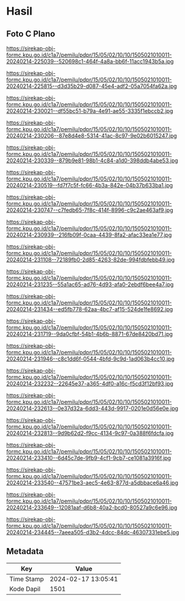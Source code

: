 # Hasil

## Foto C Plano

https://sirekap-obj-formc.kpu.go.id/c1a7/pemilu/pdpr/15/05/02/10/10/1505021010011-20240214-225039--520698c1-464f-4a8a-bb6f-11acc1943b5a.jpg

https://sirekap-obj-formc.kpu.go.id/c1a7/pemilu/pdpr/15/05/02/10/10/1505021010011-20240214-225815--d3d35b29-d087-45e4-adf2-05a7054fa62a.jpg

https://sirekap-obj-formc.kpu.go.id/c1a7/pemilu/pdpr/15/05/02/10/10/1505021010011-20240214-230021--df55bc51-b79a-4e91-ae55-3335f1ebccb2.jpg

https://sirekap-obj-formc.kpu.go.id/c1a7/pemilu/pdpr/15/05/02/10/10/1505021010011-20240214-230206--87e8d4e8-5314-41ac-8c97-9e02b6015247.jpg

https://sirekap-obj-formc.kpu.go.id/c1a7/pemilu/pdpr/15/05/02/10/10/1505021010011-20240214-230339--879b9e81-98b1-4c84-a1d0-398ddb4abe53.jpg

https://sirekap-obj-formc.kpu.go.id/c1a7/pemilu/pdpr/15/05/02/10/10/1505021010011-20240214-230519--fd7f7c5f-fc66-4b3a-842e-04b37b633ba1.jpg

https://sirekap-obj-formc.kpu.go.id/c1a7/pemilu/pdpr/15/05/02/10/10/1505021010011-20240214-230747--c7fedb65-7f8c-414f-8996-c9c2ae463af9.jpg

https://sirekap-obj-formc.kpu.go.id/c1a7/pemilu/pdpr/15/05/02/10/10/1505021010011-20240214-230939--216fb09f-0caa-4439-8fa2-afac33ea1e77.jpg

https://sirekap-obj-formc.kpu.go.id/c1a7/pemilu/pdpr/15/05/02/10/10/1505021010011-20240214-231108--72189fb0-2d85-4263-82de-994fdbfebb49.jpg

https://sirekap-obj-formc.kpu.go.id/c1a7/pemilu/pdpr/15/05/02/10/10/1505021010011-20240214-231235--55a1ac65-ad76-4d93-afa0-2ebdf6bee4a7.jpg

https://sirekap-obj-formc.kpu.go.id/c1a7/pemilu/pdpr/15/05/02/10/10/1505021010011-20240214-231434--ed5fb778-62aa-4bc7-af15-524de1fe8692.jpg

https://sirekap-obj-formc.kpu.go.id/c1a7/pemilu/pdpr/15/05/02/10/10/1505021010011-20240214-231719--9da0cfbf-54b1-4b6b-8871-67de8420bd71.jpg

https://sirekap-obj-formc.kpu.go.id/c1a7/pemilu/pdpr/15/05/02/10/10/1505021010011-20240214-231946--c8c1dd6f-0544-4bfd-9c9d-1ad063b4cc10.jpg

https://sirekap-obj-formc.kpu.go.id/c1a7/pemilu/pdpr/15/05/02/10/10/1505021010011-20240214-232232--22645e37-a365-4df0-a16c-f5cd3f12bf93.jpg

https://sirekap-obj-formc.kpu.go.id/c1a7/pemilu/pdpr/15/05/02/10/10/1505021010011-20240214-232613--0e37d32a-6dd3-443d-9917-0201e0d56e0e.jpg

https://sirekap-obj-formc.kpu.go.id/c1a7/pemilu/pdpr/15/05/02/10/10/1505021010011-20240214-232813--9d9b62d2-f9cc-4134-9c97-0a388f6fdcfa.jpg

https://sirekap-obj-formc.kpu.go.id/c1a7/pemilu/pdpr/15/05/02/10/10/1505021010011-20240214-233410--6d45c7de-9fb9-4cf1-9cb7-ce1081a3916f.jpg

https://sirekap-obj-formc.kpu.go.id/c1a7/pemilu/pdpr/15/05/02/10/10/1505021010011-20240214-233540--47571be3-aec5-4e63-877d-a5dbbace6a46.jpg

https://sirekap-obj-formc.kpu.go.id/c1a7/pemilu/pdpr/15/05/02/10/10/1505021010011-20240214-233649--12081aaf-d6b8-40a2-bcd0-80527a9c6e96.jpg

https://sirekap-obj-formc.kpu.go.id/c1a7/pemilu/pdpr/15/05/02/10/10/1505021010011-20240214-234445--7aeea505-d3b2-4dcc-84dc-46307331ebe5.jpg


## Metadata

| Key        | Value               |
| ---------- | ------------------- |
| Time Stamp | 2024-02-17 13:05:41 |
| Kode Dapil | 1501                |



